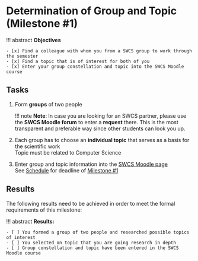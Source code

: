 # Determination of Group and Topic (Milestone #1)

!!! abstract
    **Objectives**

    - [x] Find a colleague with whom you from a SWCS group to work through the semester
    - [x] Find a topic that is of interest for both of you
    - [x] Enter your group constellation and topic into the SWCS Moodle course


## Tasks

1. Form **groups** of two people
     
    !!! note
        **Note**: In case you are looking for an SWCS partner, please use the **SWCS Moodle forum** to enter a **request** there. This is the most transparent and preferable way since other students can look you up. 

2. Each group has to choose an **individual topic** that serves as a basis for the scientific work  
    Topic must be related to Computer Science
3. Enter group and topic information into the [SWCS Moodle page]()  
    See [Schedule](schedule.md) for deadline of [Milestone #1](milestone1.md)




## Results

The following results need to be achieved in order to meet the formal requirements of this milestone:

!!! abstract
    __Results:__

    - [ ] You formed a group of two people and researched possible topics of interest
    - [ ] You selected on topic that you are going research in depth
    - [ ] Group constellation and topic have been entered in the SWCS Moodle course